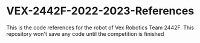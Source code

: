 # VEX-2442F-2022-2023-References
This is the code references for the robot of Vex Robotics Team 2442F. This repository won't save any code until the competition is finished
